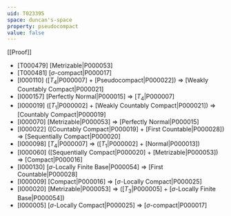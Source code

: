 ```yaml
---
uid: T023395
space: duncan's-space
property: pseudocompact
value: false
---
```

[[Proof]]

* [T000479] [Metrizable|P000053]
* [T000481] [$\sigma$-compact|P000017]
* [I000110] ([$T_4$|P000007] + [Pseudocompact|P000022]) => [Weakly Countably Compact|P000021]
* [I000157] [Perfectly Normal|P000015] => [$T_4$|P000007]
* [I000019] ([$T_1$|P000002] + [Weakly Countably Compact|P000021]) => [Countably Compact|P000019]
* [I000070] [Metrizable|P000053] => [Perfectly Normal|P000015]
* [I000022] ([Countably Compact|P000019] + [First Countable|P000028]) => [Sequentially Compact|P000020]
* [I000098] [$T_4$|P000007] => ([$T_1$|P000002] + [Normal|P000013])
* [I000060] ([Sequentially Compact|P000020] + [Metrizable|P000053]) => [Compact|P000016]
* [I000130] [$\sigma$-Locally Finite Base|P000054] => [First Countable|P000028]
* [I000009] [Compact|P000016] => [$\sigma$-Locally Compact|P000025]
* [I000020] [Metrizable|P000053] => ([$T_3$|P000005] + [$\sigma$-Locally Finite Base|P000054])
* [I000005] [$\sigma$-Locally Compact|P000025] => [$\sigma$-compact|P000017]

